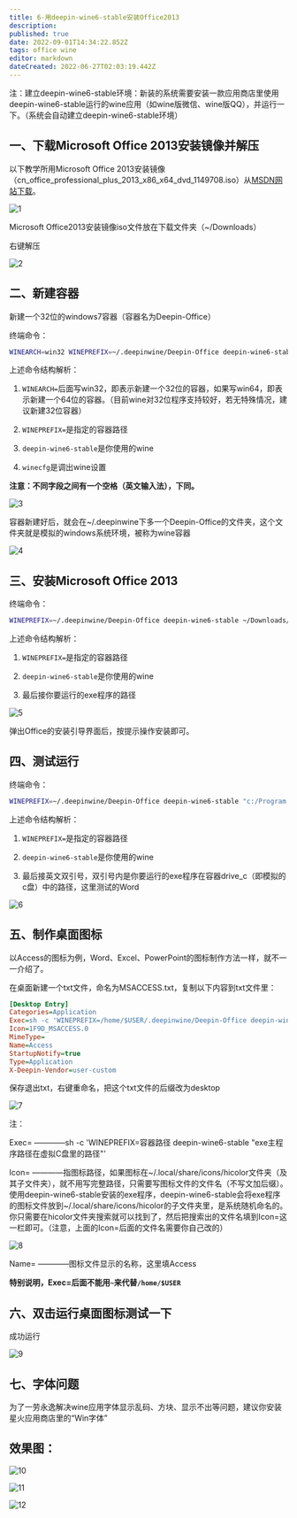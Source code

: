 ```yaml
---
title: 6-用deepin-wine6-stable安装Office2013
description: 
published: true
date: 2022-09-01T14:34:22.852Z
tags: office wine
editor: markdown
dateCreated: 2022-06-27T02:03:19.442Z
---
```


注：建立deepin-wine6-stable环境：新装的系统需要安装一款应用商店里使用deepin-wine6-stable运行的wine应用（如wine版微信、wine版QQ），并运行一下。（系统会自动建立deepin-wine6-stable环境）

## 一、下载Microsoft Office 2013安装镜像并解压

以下教学所用Microsoft Office 2013安装镜像（cn_office_professional_plus_2013_x86_x64_dvd_1149708.iso）从[MSDN网站下载](https://msdn.itellyou.cn/)。

![1](https://storage.deepin.org/thread/202206262305275758_%E6%88%AA%E5%9B%BE_%E9%80%89%E6%8B%A9%E5%8C%BA%E5%9F%9F_20220626230515.png)

Microsoft Office2013安装镜像iso文件放在下载文件夹（~/Downloads）

右键解压

![2](https://storage.deepin.org/thread/202206262313334838_%E6%88%AA%E5%9B%BE_%E9%80%89%E6%8B%A9%E5%8C%BA%E5%9F%9F_20220626201945.png)

## 二、新建容器

新建一个32位的windows7容器（容器名为Deepin-Office）

终端命令：

```bash
WINEARCH=win32 WINEPREFIX=~/.deepinwine/Deepin-Office deepin-wine6-stable winecfg
```

上述命令结构解析：

1. `WINEARCH=`后面写win32，即表示新建一个32位的容器，如果写win64，即表示新建一个64位的容器。（目前wine对32位程序支持较好，若无特殊情况，建议新建32位容器）

2. `WINEPREFIX=`是指定的容器路径

3. `deepin-wine6-stable`是你使用的wine

4. `winecfg`是调出wine设置

**注意：不同字段之间有一个空格（英文输入法），下同。**

![3](https://storage.deepin.org/thread/202206262307333460_%E6%88%AA%E5%9B%BE_deepin-terminal_20220626223500.png)

容器新建好后，就会在~/.deepinwine下多一个Deepin-Office的文件夹，这个文件夹就是模拟的windows系统环境，被称为wine容器

![4](https://storage.deepin.org/thread/202206262335277797_%E6%88%AA%E5%9B%BE_%E9%80%89%E6%8B%A9%E5%8C%BA%E5%9F%9F_20220626231116.png)

## 三、安装Microsoft Office 2013

终端命令：

```bash
WINEPREFIX=~/.deepinwine/Deepin-Office deepin-wine6-stable ~/Downloads/cn_office_professional_plus_2013_x86_x64_dvd_1149708/setup.exe
```

上述命令结构解析：

1. `WINEPREFIX=`是指定的容器路径

2. `deepin-wine6-stable`是你使用的wine

3. 最后接你要运行的exe程序的路径

![5](https://storage.deepin.org/thread/202206262317377490_%E6%88%AA%E5%9B%BE_%E9%80%89%E6%8B%A9%E5%8C%BA%E5%9F%9F_20220626223623.png)

弹出Office的安装引导界面后，按提示操作安装即可。

## 四、测试运行

终端命令：

```bash
WINEPREFIX=~/.deepinwine/Deepin-Office deepin-wine6-stable "c:/Program Files/Microsoft Office/Office15/WINWORD.EXE"
```

上述命令结构解析：

1. `WINEPREFIX=`是指定的容器路径

2. `deepin-wine6-stable`是你使用的wine

3. 最后接英文双引号，双引号内是你要运行的exe程序在容器drive_c（即模拟的c盘）中的路径，这里测试的Word

![6](https://storage.deepin.org/thread/202206262320599265_%E6%88%AA%E5%9B%BE_winword.exe_20220626224510.png)

## 五、制作桌面图标

以Access的图标为例，Word、Excel、PowerPoint的图标制作方法一样，就不一一介绍了。

在桌面新建一个txt文件，命名为MSACCESS.txt，复制以下内容到txt文件里：

```ini
[Desktop Entry]
Categories=Application
Exec=sh -c 'WINEPREFIX=/home/$USER/.deepinwine/Deepin-Office deepin-wine6-stable "c:/Program Files/Microsoft Office/Office15/MSACCESS.EXE"'
Icon=1F9D_MSACCESS.0
MimeType=
Name=Access
StartupNotify=true
Type=Application
X-Deepin-Vendor=user-custom
```

保存退出txt，右键重命名，把这个txt文件的后缀改为desktop

![7](https://storage.deepin.org/thread/202206262324484109_%E6%88%AA%E5%9B%BE_%E9%80%89%E6%8B%A9%E5%8C%BA%E5%9F%9F_20220626232435.png)

注：

Exec= ————sh -c 'WINEPREFIX=容器路径 deepin-wine6-stable "exe主程序路径在虚拟C盘里的路径"'

Icon= ————指图标路径，如果图标在~/.local/share/icons/hicolor文件夹（及其子文件夹），就不用写完整路径，只需要写图标文件的文件名（不写文加后缀）。使用deepin-wine6-stable安装的exe程序，deepin-wine6-stable会将exe程序的图标文件放到~/.local/share/icons/hicolor的子文件夹里，是系统随机命名的。你只需要在hicolor文件夹搜索就可以找到了，然后把搜索出的文件名填到Icon=这一栏即可。（注意，上面的Icon=后面的文件名需要你自己改的）

![8](https://storage.deepin.org/thread/202206262330056916_%E6%88%AA%E5%9B%BE_%E9%80%89%E6%8B%A9%E5%8C%BA%E5%9F%9F_20220626233000.png)

Name= ————图标文件显示的名称，这里填Access

**特别说明，Exec=后面不能用`~`来代替`/home/$USER`**

## 六、双击运行桌面图标测试一下

成功运行

![9](https://storage.deepin.org/thread/20220626232915849_%E6%88%AA%E5%9B%BE_%E9%80%89%E6%8B%A9%E5%8C%BA%E5%9F%9F_20220626224706.png)

## 七、字体问题

为了一劳永逸解决wine应用字体显示乱码、方块、显示不出等问题，建议你安装星火应用商店里的“Win字体”

## 效果图：

![10](https://storage.deepin.org/thread/202206262349099875_%E5%BD%95%E5%B1%8F_dde-desktop_20220626234757.gif)

![11](https://storage.deepin.org/thread/202206262350398006_%E5%BD%95%E5%B1%8F_dde-desktop_20220626234953.gif)

![12](https://storage.deepin.org/thread/202206270000054669_%E5%BD%95%E5%B1%8F_dde-desktop_20220626235925.gif)


